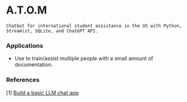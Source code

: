 # A.T.O.M

`Chatbot for international student assistance in the US with Python, Streamlit, SQLite, and ChatGPT API.`

### Applications
- Use to train/assist multiple people with a small amount of documentation.

### References
[1] [Build a basic LLM chat app](https://docs.streamlit.io/develop/tutorials/llms/build-conversational-apps)